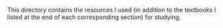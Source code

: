 This directory contains the resources I used (in addition to the textbooks I listed at the end of each corresponding section) for studying.
